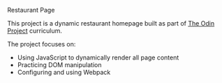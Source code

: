 Restaurant Page

This project is a dynamic restaurant homepage built as part of [The Odin Project](https://www.theodinproject.com) curriculum.

The project focuses on:

- Using JavaScript to dynamically render all page content
- Practicing DOM manipulation
- Configuring and using Webpack